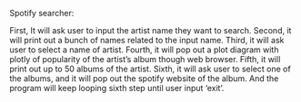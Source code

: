 Spotify searcher:

First, It will ask user to input the artist name they want to search.
Second, it will print out a bunch of names related to the input name.
Third, it will ask user to select a name of artist.
Fourth, it will pop out a plot diagram with plotly of popularity of the artist’s album though web browser.
Fifth, it will print out up to 50 albums of the artist.
Sixth, it will ask user to select one of the albums, and it will pop out the spotify website of the album. And the program will keep looping sixth step until user input ‘exit’.

